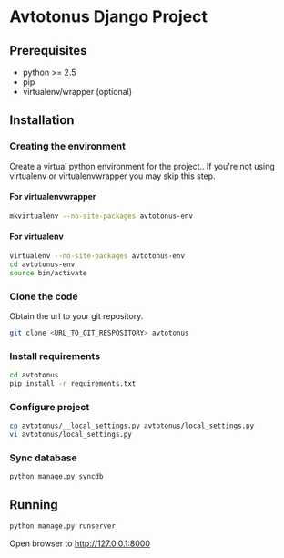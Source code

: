 # Avtotonus Django Project #
## Prerequisites ##

- python >= 2.5
- pip
- virtualenv/wrapper (optional)

## Installation ##
### Creating the environment ###
Create a virtual python environment for the project..
If you're not using virtualenv or virtualenvwrapper you may skip this step.

#### For virtualenvwrapper ####
```bash
mkvirtualenv --no-site-packages avtotonus-env
```

#### For virtualenv ####
```bash
virtualenv --no-site-packages avtotonus-env
cd avtotonus-env
source bin/activate
```

### Clone the code ###
Obtain the url to your git repository.

```bash
git clone <URL_TO_GIT_RESPOSITORY> avtotonus
```

### Install requirements ###
```bash
cd avtotonus
pip install -r requirements.txt
```

### Configure project ###
```bash
cp avtotonus/__local_settings.py avtotonus/local_settings.py
vi avtotonus/local_settings.py
```

### Sync database ###
```bash
python manage.py syncdb
```

## Running ##
```bash
python manage.py runserver
```

Open browser to http://127.0.0.1:8000



